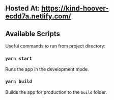 ## Hosted At: https://kind-hoover-ecdd7a.netlify.com/
## Available Scripts

Useful commands to run from project directory:

### `yarn start`
Runs the app in the development mode.

### `yarn build`
Builds the app for production to the `build` folder.
